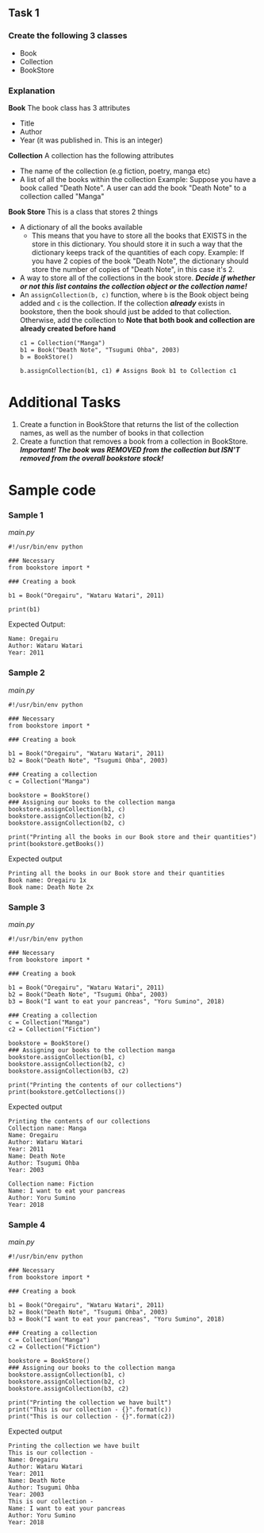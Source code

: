 ## Task 1
### Create the following 3 classes
- Book
- Collection
- BookStore

### Explanation

**Book**
The book class has 3 attributes
- Title
- Author
- Year (it was published in. This is an integer)

**Collection**
A collection has the following attributes
- The name of the collection (e.g fiction, poetry, manga etc)
- A list of all the books within the collection
	Example:
		Suppose you have a book called "Death Note". A user can add the book "Death Note" to a collection called "Manga"


**Book Store**
This is a class that stores 2 things
- A dictionary of all the books available
	- This means that you have to store all the books that EXISTS in the store in this dictionary. You should store it in such a way that the dictionary keeps track of the quantities of each copy.
		Example:
		If you have 2 copies of the book "Death Note", the dictionary should store the number of copies of "Death Note", in this case it's 2.
- A way to store all of  the collections in the book store. ***Decide if whether or not this list contains the collection object or the collection name!***
- An ```assignCollection(b, c)``` function, where ```b``` is the Book object being added and ```c``` is the collection. If the collection ***already*** exists in bookstore, then the book should just be added to that collection. Otherwise, add the collection to **Note that both book and collection are already created before hand**
	```
	c1 = Collection("Manga")
	b1 = Book("Death Note", "Tsugumi Ohba", 2003)
	b = BookStore()

	b.assignCollection(b1, c1) # Assigns Book b1 to Collection c1
	```


# Additional Tasks

1. Create a function in BookStore that returns the list of the collection names, as well as the number of books in that collection
2. Create a function that removes a book from a collection in BookStore. ***Important! The book was REMOVED from the collection but ISN'T removed from the overall bookstore stock!***

# Sample code

### Sample 1
*main.py*
```
#!/usr/bin/env python

### Necessary
from bookstore import *

### Creating a book

b1 = Book("Oregairu", "Wataru Watari", 2011)

print(b1)
```
Expected Output:
```
Name: Oregairu
Author: Wataru Watari
Year: 2011
```

### Sample 2
*main.py*
```
#!/usr/bin/env python

### Necessary
from bookstore import *

### Creating a book

b1 = Book("Oregairu", "Wataru Watari", 2011)
b2 = Book("Death Note", "Tsugumi Ohba", 2003)

### Creating a collection 
c = Collection("Manga")

bookstore = BookStore()
### Assigning our books to the collection manga
bookstore.assignCollection(b1, c)
bookstore.assignCollection(b2, c)
bookstore.assignCollection(b2, c)

print("Printing all the books in our Book store and their quantities")
print(bookstore.getBooks())
```

Expected output
```
Printing all the books in our Book store and their quantities
Book name: Oregairu 1x
Book name: Death Note 2x
```
### Sample 3
*main.py*
```
#!/usr/bin/env python

### Necessary
from bookstore import *

### Creating a book

b1 = Book("Oregairu", "Wataru Watari", 2011)
b2 = Book("Death Note", "Tsugumi Ohba", 2003)
b3 = Book("I want to eat your pancreas", "Yoru Sumino", 2018)

### Creating a collection 
c = Collection("Manga")
c2 = Collection("Fiction")

bookstore = BookStore()
### Assigning our books to the collection manga
bookstore.assignCollection(b1, c)
bookstore.assignCollection(b2, c)
bookstore.assignCollection(b3, c2)

print("Printing the contents of our collections")
print(bookstore.getCollections())
```

Expected output
```
Printing the contents of our collections
Collection name: Manga 
Name: Oregairu
Author: Wataru Watari
Year: 2011
Name: Death Note
Author: Tsugumi Ohba
Year: 2003

Collection name: Fiction 
Name: I want to eat your pancreas
Author: Yoru Sumino
Year: 2018
```

### Sample 4
*main.py*
```
#!/usr/bin/env python

### Necessary
from bookstore import *

### Creating a book

b1 = Book("Oregairu", "Wataru Watari", 2011)
b2 = Book("Death Note", "Tsugumi Ohba", 2003)
b3 = Book("I want to eat your pancreas", "Yoru Sumino", 2018)

### Creating a collection 
c = Collection("Manga")
c2 = Collection("Fiction")

bookstore = BookStore()
### Assigning our books to the collection manga
bookstore.assignCollection(b1, c)
bookstore.assignCollection(b2, c)
bookstore.assignCollection(b3, c2)

print("Printing the collection we have built")
print("This is our collection - {}".format(c))
print("This is our collection - {}".format(c2))
```
Expected output
```
Printing the collection we have built
This is our collection - 
Name: Oregairu
Author: Wataru Watari
Year: 2011
Name: Death Note
Author: Tsugumi Ohba
Year: 2003
This is our collection - 
Name: I want to eat your pancreas
Author: Yoru Sumino
Year: 2018
```
